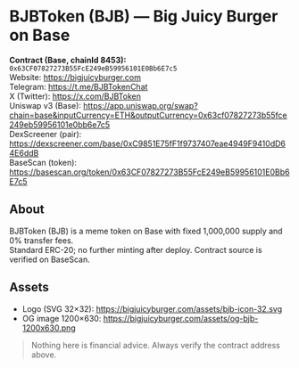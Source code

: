 # BJBToken (BJB) — Big Juicy Burger on Base

**Contract (Base, chainId 8453):** `0x63CF07827273B55FcE249eB59956101E0Bb6E7c5`  
Website: https://bigjuicyburger.com  
Telegram: https://t.me/BJBTokenChat  
X (Twitter): https://x.com/BJBToken  
Uniswap v3 (Base): https://app.uniswap.org/swap?chain=base&inputCurrency=ETH&outputCurrency=0x63cf07827273b55fce249eb59956101e0bb6e7c5  
DexScreener (pair): https://dexscreener.com/base/0xC9851E75fF1f9737407eae4949F9410dD64E6ddB  
BaseScan (token): https://basescan.org/token/0x63CF07827273B55FcE249eB59956101E0Bb6E7c5  

## About
BJBToken (BJB) is a meme token on Base with fixed 1,000,000 supply and 0% transfer fees.  
Standard ERC-20; no further minting after deploy. Contract source is verified on BaseScan.

## Assets
- Logo (SVG 32×32): https://bigjuicyburger.com/assets/bjb-icon-32.svg
- OG image 1200×630: https://bigjuicyburger.com/assets/og-bjb-1200x630.png

> Nothing here is financial advice. Always verify the contract address above.
